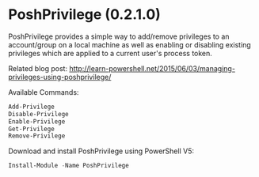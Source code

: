 
PoshPrivilege (0.2.1.0)
============
PoshPrivilege provides a simple way to add/remove privileges to an account/group on a local machine as well as enabling or disabling existing privileges which are applied to a current user's process token. 

Related blog post: http://learn-powershell.net/2015/06/03/managing-privileges-using-poshprivilege/

Available Commands:
```PowerShell
Add-Privilege
Disable-Privilege
Enable-Privilege
Get-Privilege
Remove-Privilege
```

Download and install PoshPrivilege using PowerShell V5:
```PowerShell
Install-Module -Name PoshPrivilege 
```
